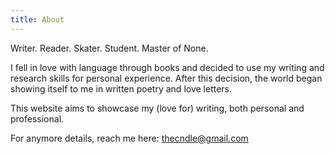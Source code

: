 ```yaml
---
title: About
---
```

Writer. Reader. Skater. Student. Master of None. 

I fell in love with language through books and decided to use my writing and research skills for personal experience. After this decision, the world began showing itself to me in written poetry and love letters. 

This website aims to showcase my (love for) writing, both personal and professional. 

For anymore details, reach me here: thecndle@gmail.com
